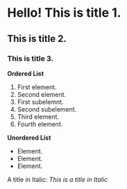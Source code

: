 # Hello! This is title 1.
## This is title 2.
### This is title 3.
**Ordered List**
1. First element.
1. Second element.
  1. First subelemnt.
  1. Second subelement.
1. Third element.
1. Fourth element.

**Unordered List**
- Element.
- Element.
- Element.

A title in Italic:
_This is a title in Italic_



